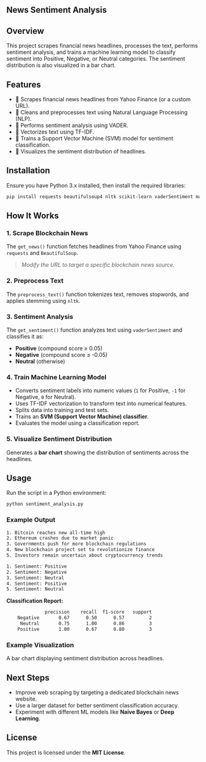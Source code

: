 ## News Sentiment Analysis

## Overview
This project scrapes financial news headlines, processes the text, performs sentiment analysis, and trains a machine learning model to classify sentiment into Positive, Negative, or Neutral categories. The sentiment distribution is also visualized in a bar chart.

## Features
- 🔄 Scrapes financial news headlines from Yahoo Finance (or a custom URL).
- 🔄 Cleans and preprocesses text using Natural Language Processing (NLP).
- 🔄 Performs sentiment analysis using VADER.
- 🔄 Vectorizes text using TF-IDF.
- 🔄 Trains a Support Vector Machine (SVM) model for sentiment classification.
- 🔄 Visualizes the sentiment distribution of headlines.

## Installation
Ensure you have Python 3.x installed, then install the required libraries:

```bash
pip install requests beautifulsoup4 nltk scikit-learn vaderSentiment matplotlib
```

## How It Works

### 1. Scrape Blockchain News
The `get_news()` function fetches headlines from Yahoo Finance using `requests` and `BeautifulSoup`.  
> *Modify the URL to target a specific blockchain news source.*

### 2. Preprocess Text
The `preprocess_text()` function tokenizes text, removes stopwords, and applies stemming using `nltk`.

### 3. Sentiment Analysis
The `get_sentiment()` function analyzes text using `vaderSentiment` and classifies it as:
- **Positive** (compound score ≥ 0.05)
- **Negative** (compound score ≤ -0.05)
- **Neutral** (otherwise)

### 4. Train Machine Learning Model
- Converts sentiment labels into numeric values (`1` for Positive, `-1` for Negative, `0` for Neutral).
- Uses TF-IDF vectorization to transform text into numerical features.
- Splits data into training and test sets.
- Trains an **SVM (Support Vector Machine) classifier**.
- Evaluates the model using a classification report.

### 5. Visualize Sentiment Distribution
Generates a **bar chart** showing the distribution of sentiments across the headlines.

## Usage
Run the script in a Python environment:

```bash
python sentiment_analysis.py
```

### Example Output

```bash
1. Bitcoin reaches new all-time high
2. Ethereum crashes due to market panic
3. Governments push for more blockchain regulations
4. New blockchain project set to revolutionize finance
5. Investors remain uncertain about cryptocurrency trends

1. Sentiment: Positive
2. Sentiment: Negative
3. Sentiment: Neutral
4. Sentiment: Positive
5. Sentiment: Neutral
```

**Classification Report:**  
```bash
              precision    recall  f1-score   support
    Negative       0.67      0.50      0.57         2
     Neutral       0.75      1.00      0.86         3
    Positive       1.00      0.67      0.80         3
```

### Example Visualization
A bar chart displaying sentiment distribution across headlines.

## Next Steps
- Improve web scraping by targeting a dedicated blockchain news website.
- Use a larger dataset for better sentiment classification accuracy.
- Experiment with different ML models like **Naive Bayes** or **Deep Learning**.

## License
This project is licensed under the **MIT License**.

